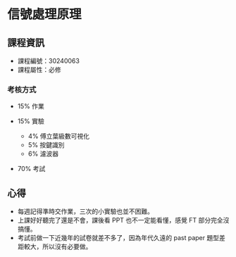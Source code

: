 # 信號處理原理

## 課程資訊

* 課程編號：30240063
* 課程屬性：必修

### 考核方式

* 15% 作業
* 15% 實驗
  * 4% 傅立葉級數可視化
  * 5% 按鍵識別
  * 6% 濾波器

* 70% 考試



## 心得

* 每週記得準時交作業，三次的小實驗也並不困難。
* 上課好好聽完了還是不會，課後看 PPT 也不一定能看懂，感覺 FT 部分完全沒搞懂。
* 考試前做一下近幾年的試卷就差不多了，因為年代久遠的 past paper 題型差距較大，所以沒有必要做。
